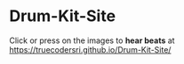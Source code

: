 # Drum-Kit-Site
Click or press on the images to **hear beats** at https://truecodersri.github.io/Drum-Kit-Site/
